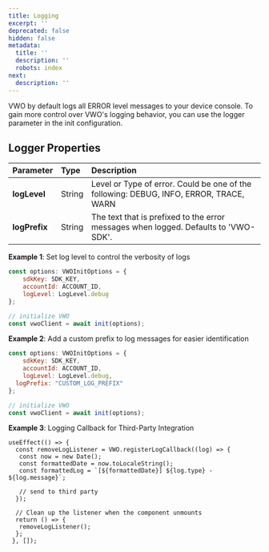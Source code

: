 ```yaml
---
title: Logging
excerpt: ''
deprecated: false
hidden: false
metadata:
  title: ''
  description: ''
  robots: index
next:
  description: ''
---
```

VWO by default logs all ERROR level messages to your device console. To gain more control over VWO's logging behavior, you can use the logger parameter in the init configuration.

## Logger Properties

| Parameter     | Type   | Description                                                                            |
| :------------ | :----- | :------------------------------------------------------------------------------------- |
| **logLevel**  | String | Level or Type of error. Could be one of the following: DEBUG, INFO, ERROR, TRACE, WARN |
| **logPrefix** | String | The text that is prefixed to the error messages when logged. Defaults to 'VWO-SDK'.    |

**Example 1**: Set log level to control the verbosity of logs

```javascript
const options: VWOInitOptions = {
	sdkKey: SDK_KEY,
	accountId: ACCOUNT_ID,
	logLevel: LogLevel.debug
};

// initialize VWO
const vwoClient = await init(options);
```

**Example 2**: Add a custom prefix to log messages for easier identification

```javascript
const options: VWOInitOptions = {
	sdkKey: SDK_KEY,
	accountId: ACCOUNT_ID,
	logLevel: LogLevel.debug,
  logPrefix: "CUSTOM_LOG_PREFIX"
};

// initialize VWO
const vwoClient = await init(options);
```

**Example 3**: Logging Callback for Third-Party Integration

```Text Javascript
useEffect(() => {
  const removeLogListener = VWO.registerLogCallback((log) => {
   const now = new Date();
   const formattedDate = now.toLocaleString();
   const formattedLog = `[${formattedDate}] ${log.type} - ${log.message}`;

   // send to third party 
  });

  // Clean up the listener when the component unmounts
  return () => {
   removeLogListener();
  };
 }, []);
```
